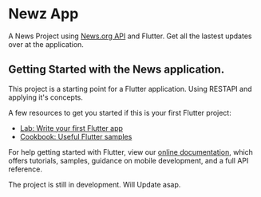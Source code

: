 # Newz App

A News Project using [News.org API](https://newsapi.org/) and Flutter. Get all the lastest updates over at the application.

## Getting Started with the News application. 

This project is a starting point for a Flutter application.
Using RESTAPI and applying it's concepts.

A few resources to get you started if this is your first Flutter project:

- [Lab: Write your first Flutter app](https://flutter.dev/docs/get-started/codelab)
- [Cookbook: Useful Flutter samples](https://flutter.dev/docs/cookbook)

For help getting started with Flutter, view our
[online documentation](https://flutter.dev/docs), which offers tutorials,
samples, guidance on mobile development, and a full API reference.

The project is still in development. Will Update asap.
